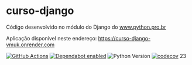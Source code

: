 # curso-django

Código desenvolvido no módulo do Django do www.python.pro.br

Aplicação disponivel neste endereço: https://curso-django-vmuk.onrender.com


[![GitHub Actions](https://github.com/urbanstech/curso-django/actions/workflows/ci.yml/badge.svg)](https://github.com)
[![Dependabot enabled](https://img.shields.io/badge/dependabot-enabled-brightgreen?logo=dependabot)](https://docs.github.com/en/code-security/supply-chain-security/keeping-your-dependencies-updated-automatically)
![Python Version](https://img.shields.io/badge/python-3.10%2B-blue?logo=python)
[![codecov](https://codecov.io/gh/urbanstech/curso-django/graph/badge.svg?token=HYP8ygr5dO)](https://codecov.io/gh/urbanstech/curso-django)
23